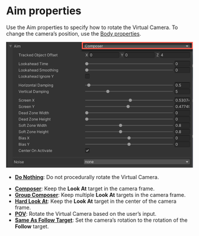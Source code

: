 # Aim properties

Use the Aim properties to specify how to rotate the Virtual Camera. To change the camera’s position, use the [Body properties](CinemachineVirtualCameraBody.md).

![Aim properties, with the Composer algorithm (red)](images/CinemachineAim.png)

* [__Do Nothing__](CinemachineAimDoNothing.md): Do not procedurally rotate the Virtual Camera.


- [__Composer__](CinemachineAimComposer.md): Keep the __Look At__ target in the camera frame.
- [__Group Composer__](CinemachineAimGroupComposer.md): Keep multiple __Look At__ targets in the camera frame.
- [__Hard Look At__](CinemachineAimHardLook.md): Keep the __Look At__ target in the center of the camera frame.
- [__POV__](CinemachineAimPOV.md): Rotate the Virtual Camera based on the user’s input.
- [__Same As Follow Target__](CinemachineAimSameAsFollow.md): Set the camera’s rotation to the rotation of the __Follow__ target.